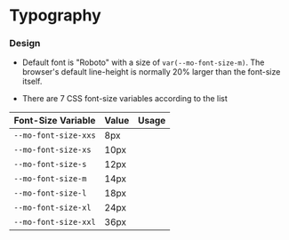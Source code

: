# Typography

<!-- https://material.io/design/typography/understanding-typography.html#type-properties -->

### Design
- Default font is "Roboto" with a size of `var(--mo-font-size-m)`. The browser's default line-height is normally 20% larger than the font-size itself.

- There are 7 CSS font-size variables according to the list

| Font-Size Variable | Value | Usage |
|-|-|-|
| `--mo-font-size-xxs` | 8px | |
| `--mo-font-size-xs` | 10px | |
| `--mo-font-size-s` | 12px | |
| `--mo-font-size-m` | 14px | |
| `--mo-font-size-l` | 18px | |
| `--mo-font-size-xl` | 24px | |
| `--mo-font-size-xxl` | 36px | |